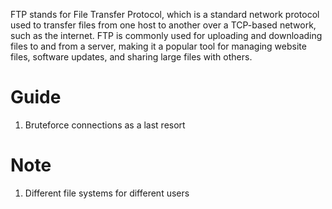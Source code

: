 FTP stands for File Transfer Protocol, which is a standard network protocol used to transfer files from one host to another over a TCP-based network, such as the internet. FTP is commonly used for uploading and downloading files to and from a server, making it a popular tool for managing website files, software updates, and sharing large files with others.

# Guide

1. Bruteforce connections as a last resort  
# Note

1. Different file systems for different users

